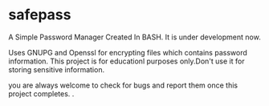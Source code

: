 # safepass
A Simple Password Manager Created In BASH.
It is under development now.

Uses GNUPG and Openssl for encrypting files which contains password information.
This project is for educationl purposes only.Don't use it for storing sensitive information.


you are always welcome to check for bugs and report them once this project completes.
.
